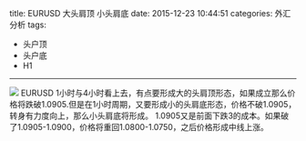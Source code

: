 title: EURUSD 大头肩顶 小头肩底
date: 2015-12-23 10:44:51
categories: 外汇分析
tags:
- 头户顶
- 头户底
- H1
---
![](http://eurusd.qiniudn.com/129.png)
EURUSD 1小时与4小时看上去，有点要形成大的头肩顶形态，如果成立那么价格将跌破1.0905.但是在1小时周期，又要形成小的头肩底形态，价格不破1.0905，转身有力度向上，那么小头肩底将形成。 1.0905又是前面下跌3的成本。如果破了1.0905-1.0900，价格将重回1.0800-1.0750，之后价格形成中线上涨。

